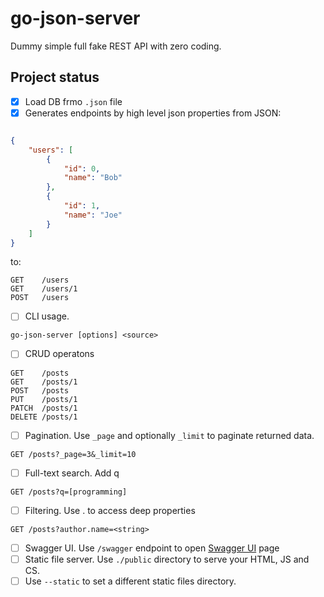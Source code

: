# go-json-server
Dummy simple full fake REST API with zero coding.


## Project status

- [x] Load DB frmo `.json` file 
- [x] Generates endpoints by high level json properties
from JSON:
```json

{
    "users": [
        {
            "id": 0,
            "name": "Bob"
        },
        {
            "id": 1,
            "name": "Joe"
        }
    ]
}
```
to:
```
GET    /users
GET    /users/1
POST   /users
```
- [ ] CLI usage.
```
go-json-server [options] <source>
```
- [ ] CRUD operatons
```
GET    /posts
GET    /posts/1
POST   /posts
PUT    /posts/1
PATCH  /posts/1
DELETE /posts/1
```
- [ ] Pagination. Use `_page` and optionally `_limit` to paginate returned data. 
```
GET /posts?_page=3&_limit=10
```
- [ ] Full-text search. Add q 
```
GET /posts?q=[programming]
```
- [ ] Filtering. Use . to access deep properties 
```
GET /posts?author.name=<string>
```
- [ ] Swagger UI. Use `/swagger` endpoint to open [Swagger UI](https://swagger.io/tools/swagger-ui/) page
- [ ] Static file server. Use `./public` directory to serve your HTML, JS and CS. 
- [ ] Use `--static` to set a different static files directory.